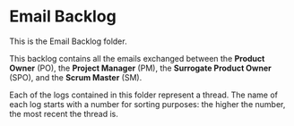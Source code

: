 # Email Backlog

This is the Email Backlog folder.

This backlog contains all the emails exchanged between the **Product Owner** (PO), the **Project Manager** (PM), the **Surrogate Product Owner** (SPO), and the **Scrum Master** (SM).

Each of the logs contained in this folder represent a thread. The name of each log starts with a number for sorting purposes: the higher the number, the most recent the thread is.
